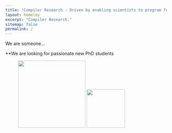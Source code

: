 ```yaml
---
title: "Compiler Research - Driven by enabling scientists to program for speed, Interoperability, Interactivity, Flexibility, and Reproducibility"
layout: homelay
excerpt: "Compiler Research."
sitemap: false
permalink: /
---
```




We are someone...

 **We are  looking for passionate new PhD students


<figure class="fourth">
  <img src="{{ site.url }}{{ site.baseurl }}/images/logopic/Logo_Princeton.jpg" style="width: 210px">
  <img src="{{ site.url }}{{ site.baseurl }}/images/logopic/Logo_nsf.jpg" style="width: 120px">
</figure>
